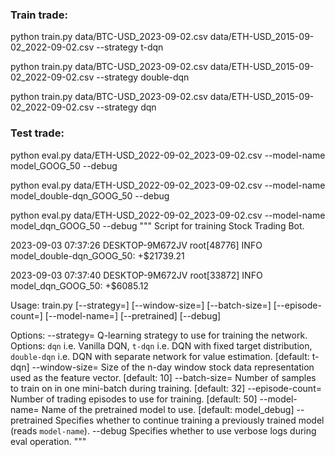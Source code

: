 ### Train trade: 

python train.py data/BTC-USD_2023-09-02.csv data/ETH-USD_2015-09-02_2022-09-02.csv --strategy t-dqn

python train.py data/BTC-USD_2023-09-02.csv data/ETH-USD_2015-09-02_2022-09-02.csv --strategy double-dqn

python train.py data/BTC-USD_2023-09-02.csv data/ETH-USD_2015-09-02_2022-09-02.csv --strategy dqn
### Test trade:

python eval.py data/ETH-USD_2022-09-02_2023-09-02.csv --model-name model_GOOG_50 --debug


python eval.py data/ETH-USD_2022-09-02_2023-09-02.csv --model-name model_double-dqn_GOOG_50 --debug

python eval.py data/ETH-USD_2022-09-02_2023-09-02.csv --model-name model_dqn_GOOG_50 --debug
"""
Script for training Stock Trading Bot.

2023-09-03 07:37:26 DESKTOP-9M672JV root[48776] INFO model_double-dqn_GOOG_50: +$21739.21

2023-09-03 07:37:40 DESKTOP-9M672JV root[33872] INFO model_dqn_GOOG_50: +$6085.12


Usage:
  train.py <train-stock> <val-stock> [--strategy=<strategy>]
    [--window-size=<window-size>] [--batch-size=<batch-size>]
    [--episode-count=<episode-count>] [--model-name=<model-name>]
    [--pretrained] [--debug]

Options:
  --strategy=<strategy>             Q-learning strategy to use for training the network. Options:
                                      `dqn` i.e. Vanilla DQN,
                                      `t-dqn` i.e. DQN with fixed target distribution,
                                      `double-dqn` i.e. DQN with separate network for value estimation. [default: t-dqn]
  --window-size=<window-size>       Size of the n-day window stock data representation
                                    used as the feature vector. [default: 10]
  --batch-size=<batch-size>         Number of samples to train on in one mini-batch
                                    during training. [default: 32]
  --episode-count=<episode-count>   Number of trading episodes to use for training. [default: 50]
  --model-name=<model-name>         Name of the pretrained model to use. [default: model_debug]
  --pretrained                      Specifies whether to continue training a previously
                                    trained model (reads `model-name`).
  --debug                           Specifies whether to use verbose logs during eval operation.
"""